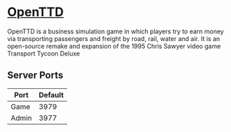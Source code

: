 # [OpenTTD](https://www.openttd.org)

OpenTTD is a business simulation game in which players try to earn money via transporting passengers and freight by road, rail, water and air. It is an open-source remake and expansion of the 1995 Chris Sawyer video game Transport Tycoon Deluxe

## Server Ports

| Port    | Default |
|---------|---------|
| Game    | 3979    |
| Admin   | 3977    |
